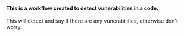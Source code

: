 #### **This is a workflow created to detect vunerabilities in a code.**
This will detect and say if there are any vunerabilities, otherwise don't worry.
